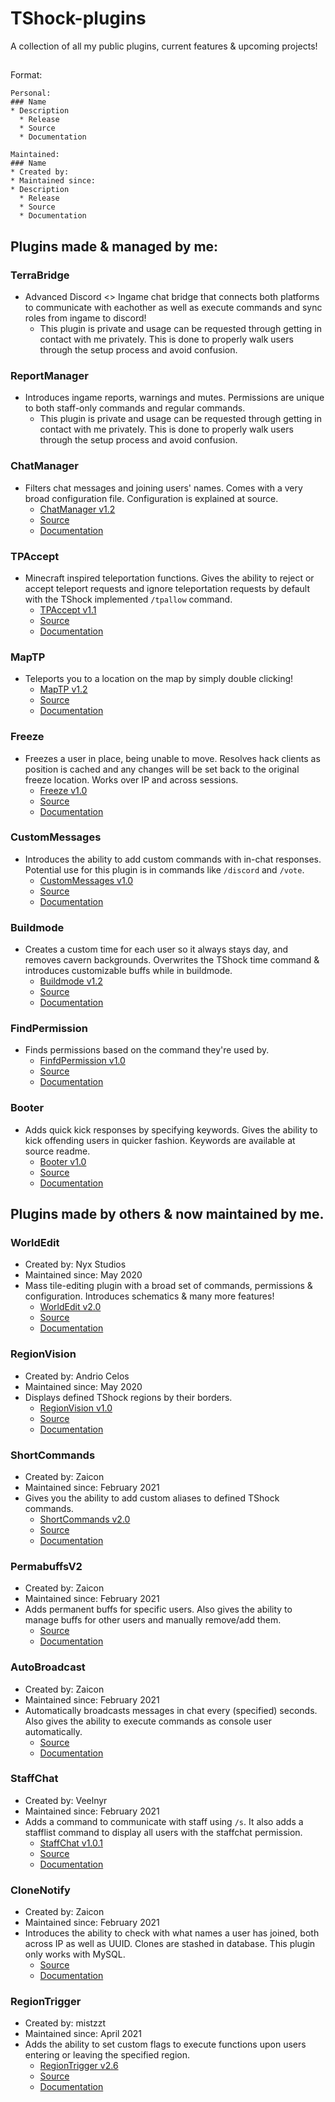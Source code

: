 # TShock-plugins
A collection of all my public plugins, current features &amp; upcoming projects!

##
Format:
```
Personal:
### Name
* Description
  * Release
  * Source
  * Documentation
```

```
Maintained:
### Name
* Created by:
* Maintained since:
* Description
  * Release
  * Source
  * Documentation
```
##
## Plugins made & managed by me:


### TerraBridge
* Advanced Discord <> Ingame chat bridge that connects both platforms to communicate with eachother as well as execute commands and sync roles from ingame to discord! 
  * This plugin is private and usage can be requested through getting in contact with me privately. This is done to properly walk users through the setup process and avoid confusion.

### ReportManager
* Introduces ingame reports, warnings and mutes. Permissions are unique to both staff-only commands and regular commands. 
  * This plugin is private and usage can be requested through getting in contact with me privately. This is done to properly walk users through the setup process and avoid confusion.

### ChatManager
* Filters chat messages and joining users' names. Comes with a very broad configuration file. Configuration is explained at source.
  * [ChatManager v1.2](https://github.com/Rozen4334/ChatManager/releases/tag/v1.2)
  * [Source](https://github.com/Rozen4334/ChatManager/tree/master/ChatManager)
  * [Documentation](https://github.com/Rozen4334/ChatManager#readme)

### TPAccept
* Minecraft inspired teleportation functions. Gives the ability to reject or accept teleport requests and ignore teleportation requests by default with the TShock implemented `/tpallow` command.
  * [TPAccept v1.1](https://github.com/Rozen4334/TPAccept/releases/tag/v1.1)
  * [Source](https://github.com/Rozen4334/TPAccept/tree/master/TPAccept)
  * [Documentation](https://github.com/Rozen4334/TPAccept#readme)

### MapTP
* Teleports you to a location on the map by simply double clicking!
  * [MapTP v1.2](https://github.com/Rozen4334/MapTP/releases/tag/v1.2)
  * [Source](https://github.com/Rozen4334/tree/master/MapTeleport)
  * [Documentation](https://github.com/Rozen4334/MapTP#readme)

### Freeze
* Freezes a user in place, being unable to move. Resolves hack clients as position is cached and any changes will be set back to the original freeze location. Works over IP and across sessions.
  * [Freeze v1.0](https://github.com/Rozen4334/Freeze/releases/tag/v1.0)
  * [Source](https://github.com/Rozen4334/Freeze/tree/master/Freeze)
  * [Documentation](https://github.com/Rozen4334/Freeze#readme)

### CustomMessages
* Introduces the ability to add custom commands with in-chat responses. Potential use for this plugin is in commands like `/discord` and `/vote`.
  * [CustomMessages v1.0](https://github.com/Rozen4334/CustomMessages/releases/tag/v1.0)
  * [Source](https://github.com/Rozen4334/CustomMessages/tree/master/CustomMessages)
  * [Documentation](https://github.com/Rozen4334/CustomMessages#readme)

### Buildmode
* Creates a custom time for each user so it always stays day, and removes cavern backgrounds. Overwrites the TShock time command & introduces customizable buffs while in buildmode.
  * [Buildmode v1.2](https://github.com/Rozen4334/Buildmode/releases/tag/v1.2)
  * [Source](https://github.com/Rozen4334/BuildMode/tree/master/Buildmode)
  * [Documentation](https://github.com/Rozen4334/Buildmode#readme)

### FindPermission
* Finds permissions based on the command they're used by.
  * [FinfdPermission v1.0](https://github.com/Rozen4334/FindPermission/releases/tag/v1.0)
  * [Source](https://github.com/Rozen4334/FindPermission/tree/master/FindPermission)
  * [Documentation](https://github.com/Rozen4334/FindPermission#readme)

### Booter
* Adds quick kick responses by specifying keywords. Gives the ability to kick offending users in quicker fashion. Keywords are available at source readme.
  * [Booter v1.0](https://github.com/Rozen4334/Booter/releases/tag/v1.0)
  * [Source](https://github.com/Rozen4334/Booter/tree/master/Booter)
  * [Documentation](https://github.com/Rozen4334/Booter#readme)

## Plugins made by others & now maintained by me.

### WorldEdit
* Created by: Nyx Studios
* Maintained since: May 2020
* Mass tile-editing plugin with a broad set of commands, permissions & configuration. Introduces schematics & many more features!
  * [WorldEdit v2.0](https://github.com/Rozen4334/WorldEdit/releases/tag/v2.0)
  * [Source](https://github.com/Rozen4334/WorldEdit/tree/master/WorldEdit)
  * [Documentation](https://github.com/Rozen4334/WorldEdit#readme)

### RegionVision
* Created by: Andrio Celos
* Maintained since: May 2020
* Displays defined TShock regions by their borders.
  * [RegionVision v1.0](https://github.com/Rozen4334/RegionVision/releases/tag/1.3)
  * [Source](https://github.com/Rozen4334/RegionVision/tree/master/RegionVision)
  * [Documentation](https://github.com/Rozen4334/RegionVision#readme)

### ShortCommands
* Created by: Zaicon
* Maintained since: February 2021
* Gives you the ability to add custom aliases to defined TShock commands.
  * [ShortCommands v2.0](https://github.com/Rozen4334/ShortCommands/releases/tag/v2.0)
  * [Source](https://github.com/Rozen4334/ShortCommands/tree/master/ShortCommands)
  * [Documentation](https://github.com/Rozen4334/ShortCommands#readme)

### PermabuffsV2
* Created by: Zaicon
* Maintained since: February 2021
* Adds permanent buffs for specific users. Also gives the ability to manage buffs for other users and manually remove/add them.
  * [Source](https://github.com/Rozen4334/PermabuffsV2/tree/master/)
  * [Documentation](https://github.com/Rozen4334/PermabuffsV2#readme)

### AutoBroadcast
* Created by: Zaicon
* Maintained since: February 2021
* Automatically broadcasts messages in chat every (specified) seconds. Also gives the ability to execute commands as console user automatically.
  * [Source](https://github.com/Rozen4334/AutoBroadcast/tree/master/AutoBroadcast)
  * [Documentation](https://github.com/Rozen4334/AutoBroadcast#readme)

### StaffChat
* Created by: Veelnyr
* Maintained since: February 2021
* Adds a command to communicate with staff using `/s`. It also adds a stafflist command to display all users with the staffchat permission.
  * [StaffChat v1.0.1](https://github.com/Rozen4334/StaffChat/releases/tag/v1.0.1)
  * [Source](https://github.com/Rozen4334/StaffChat/tree/master/StaffChat)
  * [Documentation](https://github.com/Rozen4334/StaffChat#readme)

### CloneNotify
* Created by: Zaicon
* Maintained since: February 2021
* Introduces the ability to check with what names a user has joined, both across IP as well as UUID. Clones are stashed in database. This plugin only works with MySQL. 
  * [Source](https://github.com/Rozen4334/CloneNotify/tree/master/CloneNotify)
  * [Documentation](https://github.com/Rozen4334/CloneNotify#readme)

### RegionTrigger
* Created by: mistzzt
* Maintained since: April 2021
* Adds the ability to set custom flags to execute functions upon users entering or leaving the specified region.
  * [RegionTrigger v2.6](https://github.com/Rozen4334/RegionTrigger/releases/tag/v2.6)
  * [Source](https://github.com/Rozen4334/RegionTrigger/tree/master/RegionTrigger)
  * [Documentation](https://github.com/Rozen4334/RegionTrigger#readme)
